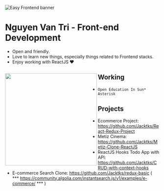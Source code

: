 ![Easy Frontend banner](https://cdn.acodez.in/wp-content/uploads/2018/05/Banner-image-4.png)

# Nguyen Van Tri - Front-end Development

- Open and friendly.
- Love to learn new things, especially things related to Frontend stacks.
- Enjoy working with ReactJS ❤

## Working <a href="https://github.com/Jacktks"><img align="left" width="auto" height="300" src="https://res.cloudinary.com/kimwy/image/upload/v1598840300/easyfrontend/programming_hgngx9.png"></a>

- `Open Education In Sun* Asterisk`

## Projects

- Ecommerce Project: https://github.com/Jacktks/React-Redux-Project
- Metiz Cinema: https://github.com/Jacktks/Metiz-Clone-ReactJS
- ReactJS Hooks Todo App with API: https://github.com/Jacktks/CRUD-with-context-hooks
- E-commerce Search Clone: https://github.com/Jacktks/redux-basic ( *** https://community.algolia.com/instantsearch.js/v1/examples/e-commerce/ *** )
